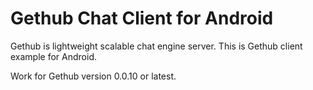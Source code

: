 

Gethub Chat Client for Android
================================


Gethub is lightweight scalable chat engine server.
This is Gethub client example for Android.

Work for Gethub version 0.0.10 or latest.


